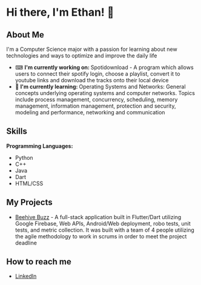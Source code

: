 # Hi there, I'm Ethan! 👋

## About Me
I'm a Computer Science major with a passion for learning about new technologies and ways to optimize and improve the daily life

- ⌨ <b> I'm currently working on: </b> Spotidownload - A program which allows users to connect their spotify login, choose a playlist, convert it to youtube links and download the tracks onto their local device
- 🧠 <b> I'm currently learning: </b> Operating Systems and Networks: General concepts underlying operating systems and computer networks. Topics include process management, concurrency, scheduling, memory management, information management, protection and security, modeling and performance, networking and communication


## Skills
**Programming Languages:**
<ul>
  <li>Python</li>
  <li>C++</li>
  <li>Java</li>
  <li>Dart</li>
  <li>HTML/CSS</li>
</ul>


## My Projects
- [Beehive Buzz](https://github.com/Eldemelo/Beehive-Buzz) - A full-stack application built in Flutter/Dart utilizing Google Firebase, Web APIs, Android/Web deployment, robo tests, unit tests, and metric collection. It was built with a team of 4 people utilizing the agile methodology to work in scrums in order to meet the project deadline

## How to reach me
- [LinkedIn](https://www.linkedin.com/in/ethan-demelo/)
<!--
**Eldemelo/Eldemelo** is a ✨ _special_ ✨ repository because its `README.md` (this file) appears on your GitHub profile.

Here are some ideas to get you started:

- 🔭 I’m currently working on ...
- 🌱 I’m currently learning ...
- 👯 I’m looking to collaborate on ...
- 🤔 I’m looking for help with ...
- 💬 Ask me about ...
- 📫 How to reach me: ...
- 😄 Pronouns: ...
- ⚡ Fun fact: ...
-->
